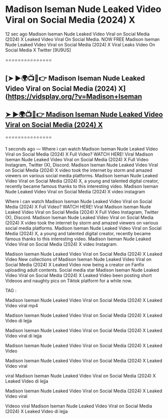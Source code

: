 ﻿# Madison Iseman Nude Leaked Video Viral on Social Media (2024) X



12 sec ago Madison Iseman Nude Leaked Video Viral on Social Media (2024) X Leaked Video Viral On Social Media. NOW FREE Madison Iseman Nude Leaked Video Viral on Social Media (2024) X Viral Leaks Video On Social Media X Twitter [9U9US]

⭐⭐⭐⭐⭐⭐⭐⭐⭐⭐⭐⭐⭐⭐⭐

## [➤ ►🌍📺📱👉 Madison Iseman Nude Leaked Video Viral on Social Media (2024) X](https://vidsplay.org/?v=Madison+Iseman

## [➤ ►🌍📺📱👉 Madison Iseman Nude Leaked Video Viral on Social Media (2024) X](https://vidsplay.org/?v=Madison+Iseman)


⭐⭐⭐⭐⭐⭐⭐⭐⭐⭐⭐⭐⭐⭐⭐



1 seconds ago — Where i can watch Madison Iseman Nude Leaked Video Viral on Social Media (2024) X Full Video? WATCH HERE! Viral Madison Iseman Nude Leaked Video Viral on Social Media (2024) X Full Video Instagram, Twitter (X), Discord. Madison Iseman Nude Leaked Video Viral on Social Media (2024) X video took the internet by storm and amazed viewers on various social media platforms. Madison Iseman Nude Leaked Video Viral on Social Media (2024) X, a young and talented digital creator, recently became famous thanks to this interesting video. Madison Iseman Nude Leaked Video Viral on Social Media (2024) X video instagram

Where i can watch Madison Iseman Nude Leaked Video Viral on Social Media (2024) X Full Video? WATCH HERE! Viral Madison Iseman Nude Leaked Video Viral on Social Media (2024) X Full Video Instagram, Twitter (X), Discord. Madison Iseman Nude Leaked Video Viral on Social Media (2024) X video took the internet by storm and amazed viewers on various social media platforms. Madison Iseman Nude Leaked Video Viral on Social Media (2024) X, a young and talented digital creator, recently became famous thanks to this interesting video. Madison Iseman Nude Leaked Video Viral on Social Media (2024) X video Instagram.

Madison Iseman Nude Leaked Video Viral on Social Media (2024) X Leaked Video New collections of Madison Iseman Nude Leaked Video Viral on Social Media (2024) X Leaked Video now being a creator on Fanfix uploading adult contents. Social media star Madison Iseman Nude Leaked Video Viral on Social Media (2024) X Leaked Video been posting short Videoos and naughty pics on Tiktok platform for a while now.

TAG :

 

Madison Iseman Nude Leaked Video Viral on Social Media (2024) X Leaked Video viral mp4

 

Madison Iseman Nude Leaked Video Viral on Social Media (2024) X Leaked Video di lejja

 

Madison Iseman Nude Leaked Video Viral on Social Media (2024) X Leaked Video viral di lejja

 

Madison Iseman Nude Leaked Video Viral on Social Media (2024) X Leaked Video

 

Madison Iseman Nude Leaked Video Viral on Social Media (2024) X Leaked Video viral

 

viral Madison Iseman Nude Leaked Video Viral on Social Media (2024) X Leaked Video di lejja

 

Madison Iseman Nude Leaked Video Viral on Social Media (2024) X Leaked Video viral

 

Videoo viral Madison Iseman Nude Leaked Video Viral on Social Media (2024) X Leaked Video di lejja